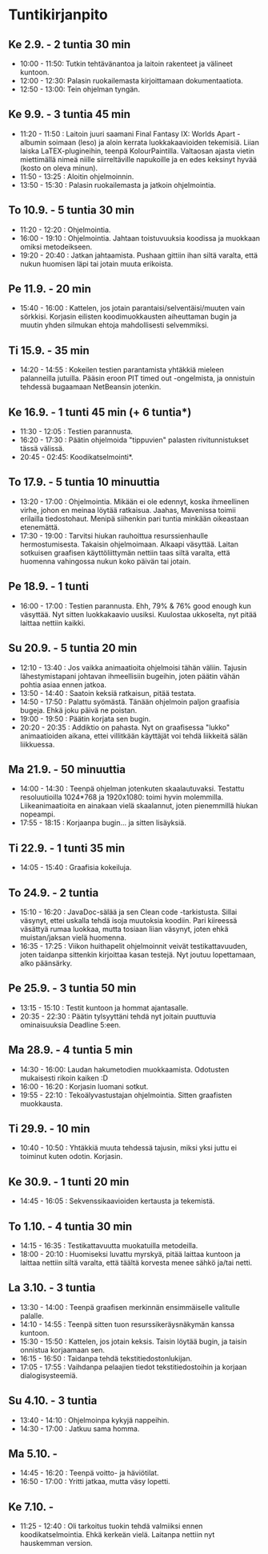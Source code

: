 # Tuntikirjanpito

## Ke 2.9. - 2 tuntia 30 min
- 10:00 - 11:50: Tutkin tehtävänantoa ja laitoin rakenteet ja välineet kuntoon.
- 12:00 - 12:30: Palasin ruokailemasta kirjoittamaan dokumentaatiota.
- 12:50 - 13:00: Tein ohjelman tyngän.

## Ke 9.9. - 3 tuntia 45 min
- 11:20 - 11:50 : Laitoin juuri saamani Final Fantasy IX: Worlds Apart -albumin soimaan (leso) ja aloin kerrata luokkakaavioiden tekemisiä. Liian laiska LaTEX-plugineihin, teenpä KolourPaintilla. Valtaosan ajasta vietin miettimällä nimeä niille siirreltäville napukoille ja en edes keksinyt hyvää (kosto on oleva minun).
- 11:50 - 13:25 : Aloitin ohjelmoinnin.
- 13:50 - 15:30 : Palasin ruokailemasta ja jatkoin ohjelmointia.

## To 10.9. - 5 tuntia 30 min
- 11:20 - 12:20 : Ohjelmointia.
- 16:00 - 19:10 : Ohjelmointia. Jahtaan toistuvuuksia koodissa ja muokkaan omiksi metodeikseen.
- 19:20 - 20:40 : Jatkan jahtaamista. Pushaan gittiin ihan siltä varalta, että nukun huomisen läpi tai jotain muuta erikoista.

## Pe 11.9. - 20 min
- 15:40 - 16:00 : Kattelen, jos jotain parantaisi/selventäisi/muuten vain sörkkisi. Korjasin eilisten koodimuokkausten aiheuttaman bugin ja muutin yhden silmukan ehtoja mahdollisesti selvemmiksi.

## Ti 15.9. - 35 min
- 14:20 - 14:55 : Kokeilen testien parantamista yhtäkkiä mieleen palanneilla jutuilla. Pääsin eroon PIT timed out -ongelmista, ja onnistuin tehdessä bugaamaan NetBeansin jotenkin.

## Ke 16.9. - 1 tunti 45 min (+ 6 tuntia*)
- 11:30 - 12:05 : Testien parannusta.
- 16:20 - 17:30 : Päätin ohjelmoida "tippuvien" palasten rivitunnistukset tässä välissä.
- 20:45 - 02:45: Koodikatselmointi*.

## To 17.9. - 5 tuntia 10 minuuttia
- 13:20 - 17:00 : Ohjelmointia. Mikään ei ole edennyt, koska ihmeellinen virhe, johon en meinaa löytää ratkaisua. Jaahas, Mavenissa toimii erilailla tiedostohaut. Menipä siihenkin pari tuntia minkään oikeastaan etenemättä.
- 17:30 - 19:00 : Tarvitsi hiukan rauhoittua resurssienhaulle hermostumisesta. Takaisin ohjelmoimaan. Alkaapi väsyttää. Laitan sotkuisen graafisen käyttöliittymän nettiin taas siltä varalta, että huomenna vahingossa nukun koko päivän tai jotain.

## Pe 18.9. - 1 tunti
- 16:00 - 17:00 : Testien parannusta. Ehh, 79% & 76% good enough kun väsyttää. Nyt sitten luokkakaavio uusiksi. Kuulostaa ukkoselta, nyt pitää laittaa nettiin kaikki.

## Su 20.9. - 5 tuntia 20 min
- 12:10 - 13:40 : Jos vaikka animaatioita ohjelmoisi tähän väliin. Tajusin lähestymistapani johtavan ihmeellisiin bugeihin, joten päätin vähän pohtia asiaa ennen jatkoa.
- 13:50 - 14:40 : Saatoin keksiä ratkaisun, pitää testata.
- 14:50 - 17:50 : Palattu syömästä. Tänään ohjelmoin paljon graafisia bugeja. Ehkä joku päivä ne poistan.
- 19:00 - 19:50 : Päätin korjata sen bugin.
- 20:20 - 20:35 : Addiktio on pahasta. Nyt on graafisessa "lukko" animaatioiden aikana, ettei villitkään käyttäjät voi tehdä liikkeitä sälän liikkuessa.

## Ma 21.9. - 50 minuuttia
- 14:00 - 14:30 : Teenpä ohjelman jotenkuten skaalautuvaksi. Testattu resoluutioilla 1024*768 ja 1920x1080: toimi hyvin molemmilla. Liikeanimaatioita en ainakaan vielä skaalannut, joten pienemmillä hiukan nopeampi.
- 17:55 - 18:15 : Korjaanpa bugin... ja sitten lisäyksiä.

## Ti 22.9. - 1 tunti 35 min
- 14:05 - 15:40 : Graafisia kokeiluja.

## To 24.9. - 2 tuntia
- 15:10 - 16:20 : JavaDoc-sälää ja sen Clean code -tarkistusta. Sillai väsynyt, ettei uskalla tehdä isoja muutoksia koodiin. Pari kiireessä väsättyä rumaa luokkaa, mutta tosiaan liian väsynyt, joten ehkä muistan/jaksan vielä huomenna.
- 16:35 - 17:25 : Viikon huithapelit ohjelmoinnit veivät testikattavuuden, joten taidanpa sittenkin kirjoittaa kasan testejä. Nyt joutuu lopettamaan, alko päänsärky.

## Pe 25.9. - 3 tuntia 50 min
- 13:15 - 15:10 : Testit kuntoon ja hommat ajantasalle.
- 20:35 - 22:30 : Päätin tylsyyttäni tehdä nyt joitain puuttuvia ominaisuuksia Deadline 5:een.

## Ma 28.9. - 4 tuntia 5 min
- 14:30 - 16:00: Laudan hakumetodien muokkaamista. Odotusten mukaisesti rikoin kaiken :D
- 16:00 - 16:20 : Korjasin luomani sotkut.
- 19:55 - 22:10 : Tekoälyvastustajan ohjelmointia. Sitten graafisten muokkausta.

## Ti 29.9. - 10 min
- 10:40 - 10:50 : Yhtäkkiä muuta tehdessä tajusin, miksi yksi juttu ei toiminut kuten odotin. Korjasin.

## Ke 30.9. - 1 tunti 20 min
- 14:45 - 16:05 : Sekvenssikaavioiden kertausta ja tekemistä.

## To 1.10. - 4 tuntia 30 min
- 14:15 - 16:35 : Testikattavuutta muokatuilla metodeilla.
- 18:00 - 20:10 : Huomiseksi luvattu myrskyä, pitää laittaa kuntoon ja laittaa nettiin siltä varalta, että täältä korvesta menee sähkö ja/tai netti.

## La 3.10. - 3 tuntia 
- 13:30 - 14:00 : Teenpä graafisen merkinnän ensimmäiselle valitulle palalle.
- 14:10 - 14:55 : Teenpä sitten tuon resurssikeräysnäkymän kanssa kuntoon.
- 15:30 - 15:50 : Kattelen, jos jotain keksis. Taisin löytää bugin, ja taisin onnistua korjaamaan sen. 
- 16:15 - 16:50 : Taidanpa tehdä tekstitiedostonlukijan.
- 17:05 - 17:55 : Vaihdanpa pelaajien tiedot tekstitiedostoihin ja korjaan dialogisysteemiä.

## Su 4.10. - 3 tuntia
- 13:40 - 14:10 : Ohjelmoinpa kykyjä nappeihin.
- 14:30 - 17:00 : Jatkuu sama homma.

## Ma 5.10. - 
- 14:45 - 16:20 : Teenpä voitto- ja häviötilat.
- 16:50 - 17:00 : Yritti jatkaa, mutta väsy lopetti.

## Ke 7.10. -
- 11:25 - 12:40 : Oli tarkoitus tuokin tehdä valmiiksi ennen koodikatselmointia. Ehkä kerkeän vielä. Laitanpa nettiin nyt hauskemman version.